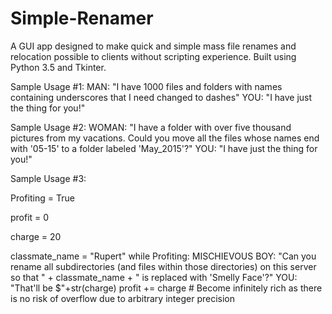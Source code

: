 # Simple-Renamer
A GUI app designed to make quick and simple mass file renames and relocation possible to clients without scripting experience. Built using Python 3.5 and Tkinter.

Sample Usage #1:
  MAN: "I have 1000 files and folders with names containing underscores that I need changed to dashes"
  YOU: "I have just the thing for you!"
  
Sample Usage #2:
  WOMAN: "I have a folder with over five thousand pictures from my vacations. Could you move all the files whose names end with '05-15' to a folder labeled 'May_2015'?"
  YOU: "I have just the thing for you!"
  
Sample Usage #3:

  Profiting = True
  
  profit = 0
  
  charge = 20
  
  classmate_name = "Rupert"
  while Profiting:
    MISCHIEVOUS BOY: "Can you rename all subdirectories (and files within those directories) on this server so that " + classmate_name + " is replaced with 'Smelly Face'?"
    YOU: "That'll be $"+str(charge)
    profit += charge
    # Become infinitely rich as there is no risk of overflow due to arbitrary integer precision

